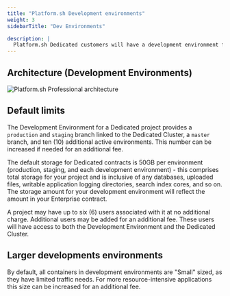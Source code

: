 ```yaml
---
title: "Platform.sh Development environments"
weight: 3
sidebarTitle: "Dev Environments"

description: |
  Platform.sh Dedicated customers will have a development environment for their project that consists of a Platform.sh Grid project, typically provisioned by the Platform.sh team to reflect the amount of storage in your contract. This environment will provide you with all the DevOps, Continuous Integration, Continuous Deployment, and other workflow tooling of the professional product, but will segregate the performance impacts from your production hardware.
---
```


## Architecture (Development Environments)

![Platform.sh Professional architecture](/images/dedicated/PS-Arch-NoHA.svg "0.6")

## Default limits

The Development Environment for a Dedicated project provides a `production` and `staging` branch linked to the Dedicated Cluster, a `master` branch, and ten (10) additional active environments.  This number can be increased if needed for an additional fee.

The default storage for Dedicated contracts is 50GB per environment (production, staging, and each development environment) - this comprises total storage for your project and is inclusive of any databases, uploaded files, writable application logging directories, search index cores, and so on.  The storage amount for your development environment will reflect the amount in your Enterprise contract.

A project may have up to six (6) users associated with it at no additional charge.  Additional users may be added for an additional fee.  These users will have access to both the Development Environment and the Dedicated Cluster.

## Larger developments environments

By default, all containers in development environments are "Small" sized, as they have limited traffic needs.  For more resource-intensive applications this size can be increased for an additional fee.
